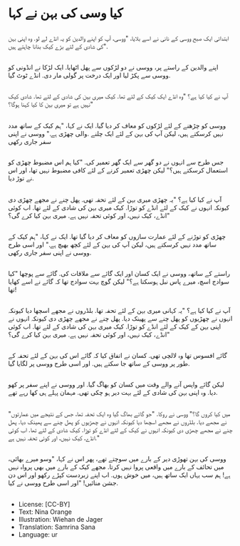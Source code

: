 # کیا وسی کی بہن نے کہا

##
ابتدائی ایک صبح ووسی کے نانی نے اسے بلایا، "ووسی، آپ کو اپنے والدین کو یہ انڈے لے لو. وہ اپنی بہن کی شادی کے لئے بڑے کیک بنانا چاہتے ہیں".

##
اپنے والدین کے راستے پر، ووسی نے دو لڑکوں سے پھل اٹھایا. ایک لڑکا نے انڈونی کو ووسی سے پکڑ لیا اور ایک درخت پر گولی مار دی. انڈے ٹوٹ گیا.

##
آپ نے کیا کیا ہے؟ "وہ انڈے ایک کیک کے لئے تھا. کیک میری بہن کی شادی کے لئے تھا. شادی کیک نہیں ہے تو میری بہن کا کیا کہنا ہوگا؟"

##
ووسی کو چڑھنے کے لئے لڑکوں کو معاف کر دیا گیا. ایک نے کہا، "ہم کیک کے ساتھ مدد نہیں کرسکتے ہیں، لیکن آپ کی بہن کے لئے ایک چلنے .والی چھڑی ہے." ووسی نے اپنی سفر جاری رکھی

##
جس طرح سے انہوں نے دو گھر سے ایک گھر تعمیر کی. "کیا ہم اس مضبوط چھڑی کو استعمال کرسکتے ہیں؟" لیکن چھڑی تعمیر کرنے کے لئے کافی مضبوط نہیں تھا، اور اس نے توڑ دیا.

##
آپ نے کیا کیا ہے؟ "یہ چھڑی میری بہن کے لئے تحفہ تھی. پھل چنے نے مجھے چھڑی دی کیونکہ انہوں نے کیک کے لئے انڈے کو توڑا. کیک میری بہن کی شادی کے لئے تھا. اب کوئی انڈے، کیک نہیں، اور کوئی تحفہ نہیں ہے. میری بہن کیا کرے گی؟"

##
چھڑی کو توڑنے کے لئے عمارت سازوں کو معاف کر دیا گیا تھا. ایک نے کہا، "ہم کیک کے ساتھ مدد نہیں کرسکتے ہیں، لیکن آپ کی بہن کے لئے کچھ بھیچ ہے." اور اسی طرح ووسی نے اپنی سفر جاری رکھی.

##
راستے کے ساتھ، ووسی نے ایک کسان اور ایک گائے سے ملاقات کی. گائے سے پوچھا "کیا سوادج اسچ، میرے پاس نبل ہوسکتا ہے؟" لیکن گوچ بہت سوادج تھا کہ گائے نے اسے کھایا تھا!

##
آپ نے کیا کیا ہے؟ "یہ کہانی میری بہن کے لئے تحفہ تھا. بلڈروں نے مجھے اسچھا دیا کیونکہ انہوں نے چھڑیوں کو پھل چنے سے پھینک دیا. پھل چنے نے مجھے چھڑی دی کیونکہ انہوں نے اپنی بہن کے کیک کے لئے انڈے کو توڑا. کیک میری بہن کی شادی کے لئے تھا. اب کوئی انڈے، کیک نہیں، اور کوئی تحفہ نہیں ہے. میری بہن کیا کرے گی؟"

##
گائے افسوس تھا وہ لالچی تھی. کسان نے اتفاق کیا کہ گائے اس کی بہن کے لئے تحفہ کے طور پر ووسی کے ساتھ جا سکتے ہیں. اور اسی طرح ووسی پر لگایا گیا.

##
لیکن گائے واپس آنے والے وقت میں کسان کو بھاگ گیا. اور ووسی نے اپنے سفر پر کھو دیا. وہ اپنی بہن کی شادی کے لئے بہت دیر ہو چکی تھی. مہمان پہلے ہی کھا رہے تھے.

##
"میں کیا کروں گا؟" ووسی نے روکا. "جو گائے بھاگ گیا وہ ایک تحفہ تھا، جس کے نتیجے میں عمارتوں نے مجھے دیا. بلڈروں نے مجھے اسچھا دیا کیونکہ انہوں نے چھڑیوں کو پھل چنے سے پھینک دیا. پھل چنے نے مجھے چھڑی دی کیونکہ انہوں نے کیک کے لئے انڈے کو توڑا. کیک شادی کے لئے تھا. اب کوئی انڈے، کیک نہیں، اور کوئی تحفہ نہیں ہے."

##
ووسی کی بہن تھوڑی دیر کے بارے میں سوچتے تھے، پھر اس نے کہا، "وسو میرے بھائی، میں تحائف کے بارے میں واقعی پروا نہیں کرتا. مجھے کیک کے بارے میں بھی پرواہ نہیں ہے! ہم سب یہاں ایک ساتھ ہیں، میں خوش ہوں. اب اپنے زبردست کپڑے رکھو اور اس دن جشن منائیں! "اور اسی طرح ووسی نے کیا.

##
* License: [CC-BY]
* Text: Nina Orange
* Illustration: Wiehan de Jager
* Translation: Samrina Sana
* Language: ur
